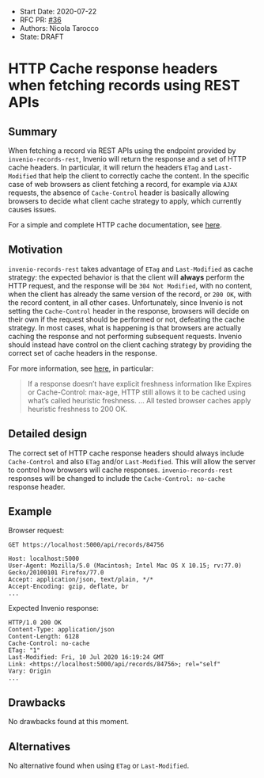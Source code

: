 - Start Date: 2020-07-22
- RFC PR: [#36](https://github.com/inveniosoftware/rfcs/pull/36)
- Authors: Nicola Tarocco
- State: DRAFT

# HTTP Cache response headers when fetching records using REST APIs

## Summary

When fetching a record via REST APIs using the endpoint provided by `invenio-records-rest`, Invenio will return the response and a set of HTTP cache headers. In particular, it will return the headers `ETag` and `Last-Modified` that help the client to correctly cache the content.
In the specific case of web browsers as client fetching a record, for example via `AJAX` requests, the absence of `Cache-Control` header is basically allowing browsers to decide what client cache strategy to apply, which currently causes issues.

For a simple and complete HTTP cache documentation, see [here](https://web.dev/http-cache/).

## Motivation

`invenio-records-rest` takes advantage of `ETag` and `Last-Modified` as cache strategy: the expected behavior is that the client will **always** perform the HTTP request, and the response will be `304 Not Modified`, with no content, when the client has already the same version of the record, or `200 OK`, with the record content, in all other cases.
Unfortunately, since Invenio is not setting the `Cache-Control` header in the response, browsers will decide on their own if the request should be performed or not, defeating the cache strategy. In most cases, what is happening is that browsers are actually caching the response and not performing subsequent requests.
Invenio should instead have control on the client caching strategy by providing the correct set of cache headers in the response.

For more information, see [here](https://www.mnot.net/blog/2017/03/16/browser-caching#heuristic-freshness), in particular:

> If a response doesn’t have explicit freshness information like Expires or Cache-Control: max-age, HTTP still allows it to be cached using what’s called heuristic freshness.
> ...
> All tested browser caches apply heuristic freshness to 200 OK.

## Detailed design

The correct set of HTTP cache response headers should always include `Cache-Control` and also `ETag` and/or `Last-Modified`. This will allow the server to control how browsers will cache responses.
`invenio-records-rest` responses will be changed to include the `Cache-Control: no-cache` response header.

## Example

Browser request:

```
GET https://localhost:5000/api/records/84756

Host: localhost:5000
User-Agent: Mozilla/5.0 (Macintosh; Intel Mac OS X 10.15; rv:77.0) Gecko/20100101 Firefox/77.0
Accept: application/json, text/plain, */*
Accept-Encoding: gzip, deflate, br
...
```

Expected Invenio response:

```
HTTP/1.0 200 OK
Content-Type: application/json
Content-Length: 6128
Cache-Control: no-cache
ETag: "1"
Last-Modified: Fri, 10 Jul 2020 16:19:24 GMT
Link: <https://localhost:5000/api/records/84756>; rel="self"
Vary: Origin
...
```

## Drawbacks

No drawbacks found at this moment.

## Alternatives

No alternative found when using `ETag` or `Last-Modified`.
